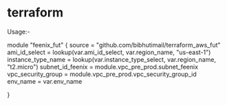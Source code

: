 # terraform
Usage:-

module "feenix_fut" {
    source = "github.com/bibhutimail/terraform_aws_fut"
    ami_id_select = lookup(var.ami_id_select, var.region_name, "us-east-1")
    instance_type_name = lookup(var.instance_type_select, var.region_name, "t2.micro")
    subnet_id_feenix = module.vpc_pre_prod.subnet_feenix
    vpc_security_group = module.vpc_pre_prod.vpc_security_group_id
    env_name = var.env_name
  
}
